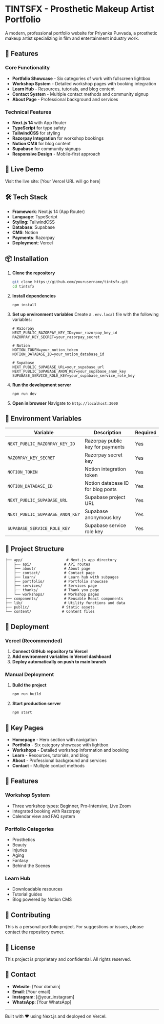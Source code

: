 # TINTSFX - Prosthetic Makeup Artist Portfolio

A modern, professional portfolio website for Priyanka Puvvada, a prosthetic makeup artist specializing in film and entertainment industry work.

## 🌟 Features

### Core Functionality
- **Portfolio Showcase** - Six categories of work with fullscreen lightbox
- **Workshop System** - Detailed workshop pages with booking integration
- **Learn Hub** - Resources, tutorials, and blog content
- **Contact System** - Multiple contact methods and community signup
- **About Page** - Professional background and services

### Technical Features
- **Next.js 14** with App Router
- **TypeScript** for type safety
- **TailwindCSS** for styling
- **Razorpay Integration** for workshop bookings
- **Notion CMS** for blog content
- **Supabase** for community signups
- **Responsive Design** - Mobile-first approach

## 🚀 Live Demo

Visit the live site: [Your Vercel URL will go here]

## 🛠️ Tech Stack

- **Framework**: Next.js 14 (App Router)
- **Language**: TypeScript
- **Styling**: TailwindCSS
- **Database**: Supabase
- **CMS**: Notion
- **Payments**: Razorpay
- **Deployment**: Vercel

## 📦 Installation

1. **Clone the repository**
   ```bash
   git clone https://github.com/yourusername/tintsfx.git
   cd tintsfx
   ```

2. **Install dependencies**
   ```bash
   npm install
   ```

3. **Set up environment variables**
   Create a `.env.local` file with the following variables:
   ```env
   # Razorpay
   NEXT_PUBLIC_RAZORPAY_KEY_ID=your_razorpay_key_id
   RAZORPAY_KEY_SECRET=your_razorpay_secret

   # Notion
   NOTION_TOKEN=your_notion_token
   NOTION_DATABASE_ID=your_notion_database_id

   # Supabase
   NEXT_PUBLIC_SUPABASE_URL=your_supabase_url
   NEXT_PUBLIC_SUPABASE_ANON_KEY=your_supabase_anon_key
   SUPABASE_SERVICE_ROLE_KEY=your_supabase_service_role_key
   ```

4. **Run the development server**
   ```bash
   npm run dev
   ```

5. **Open in browser**
   Navigate to `http://localhost:3000`

## 🔧 Environment Variables

| Variable | Description | Required |
|----------|-------------|----------|
| `NEXT_PUBLIC_RAZORPAY_KEY_ID` | Razorpay public key for payments | Yes |
| `RAZORPAY_KEY_SECRET` | Razorpay secret key | Yes |
| `NOTION_TOKEN` | Notion integration token | Yes |
| `NOTION_DATABASE_ID` | Notion database ID for blog posts | Yes |
| `NEXT_PUBLIC_SUPABASE_URL` | Supabase project URL | Yes |
| `NEXT_PUBLIC_SUPABASE_ANON_KEY` | Supabase anonymous key | Yes |
| `SUPABASE_SERVICE_ROLE_KEY` | Supabase service role key | Yes |

## 📁 Project Structure

```
├── app/                    # Next.js app directory
│   ├── api/               # API routes
│   ├── about/             # About page
│   ├── contact/           # Contact page
│   ├── learn/             # Learn hub with subpages
│   ├── portfolio/         # Portfolio showcase
│   ├── services/          # Services page
│   ├── thanks/            # Thank you page
│   └── workshops/         # Workshop pages
├── components/            # Reusable React components
├── lib/                   # Utility functions and data
├── public/               # Static assets
└── content/              # Content files
```

## 🚀 Deployment

### Vercel (Recommended)

1. **Connect GitHub repository to Vercel**
2. **Add environment variables in Vercel dashboard**
3. **Deploy automatically on push to main branch**

### Manual Deployment

1. **Build the project**
   ```bash
   npm run build
   ```

2. **Start production server**
   ```bash
   npm start
   ```

## 🎨 Key Pages

- **Homepage** - Hero section with navigation
- **Portfolio** - Six category showcase with lightbox
- **Workshops** - Detailed workshop information and booking
- **Learn** - Resources, tutorials, and blog
- **About** - Professional background and services
- **Contact** - Multiple contact methods

## 📱 Features

### Workshop System
- Three workshop types: Beginner, Pro-Intensive, Live Zoom
- Integrated booking with Razorpay
- Calendar view and FAQ system

### Portfolio Categories
- Prosthetics
- Beauty
- Injuries
- Aging
- Fantasy
- Behind the Scenes

### Learn Hub
- Downloadable resources
- Tutorial guides
- Blog powered by Notion CMS

## 🤝 Contributing

This is a personal portfolio project. For suggestions or issues, please contact the repository owner.

## 📄 License

This project is proprietary and confidential. All rights reserved.

## 📧 Contact

- **Website**: [Your domain]
- **Email**: [Your email]
- **Instagram**: [@your_instagram]
- **WhatsApp**: [Your WhatsApp]

---

Built with ❤️ using Next.js and deployed on Vercel.